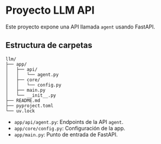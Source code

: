 # Proyecto LLM API

Este proyecto expone una API llamada `agent` usando FastAPI.

## Estructura de carpetas

```
llm/
├── app/
│   ├── api/
│   │   └── agent.py
│   ├── core/
│   │   └── config.py
│   ├── main.py
│   └── __init__.py
├── README.md
├── pyproject.toml
└── uv.lock
```

- `app/api/agent.py`: Endpoints de la API `agent`.
- `app/core/config.py`: Configuración de la app.
- `app/main.py`: Punto de entrada de FastAPI.
